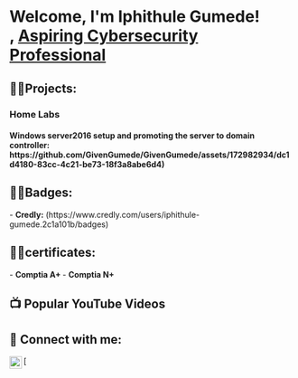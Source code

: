 <h1>Welcome, I'm Iphithule Gumede! <br/>, <a href="https://www.linkedin.com/in/iphithule-gumede-3966b9219//">Aspiring Cybersecurity Professional</a></a></h1>

<h2>👨‍💻Projects:</h2>

<h3>Home Labs</h3>
<h4>Windows server2016 setup and promoting the server to domain controller: https://github.com/GivenGumede/GivenGumede/assets/172982934/dc1d4180-83cc-4c21-be73-18f3a8abe6d4)
 </h4>




<h2>👨‍💻Badges:</h2>
- <b>Credly:</b> (https://www.credly.com/users/iphithule-gumede.2c1a101b/badges)

<h2>👨‍💻certificates:</h2>
- <b>Comptia A+ </b>
- <b>Comptia N+</b>
<h2>📺 Popular YouTube Videos</h2>



<h2> 🤳 Connect with me:</h2>


[<img align="left" alt="Gumede | LinkedIn" width="22px" src="https://cdn.jsdelivr.net/npm/simple-icons@v3/icons/linkedin.svg" />][linkedin]
[


[linkedin]:(https://www.linkedin.com/in/iphithule-gumede-3966b9219/)

<!--
**joshmadakor1/joshmadakor1** is a ✨ _special_ ✨ repository because its `README.md` (this file) appears on your GitHub profile.

Here are some ideas to get you started:

- 🔭 I’m currently working on ...
- 🌱 I’m currently learning ...
- 👯 I’m looking to collaborate on ...
- 🤔 I’m looking for help with ...
- 💬 Ask me about ...
- 📫 How to reach me: ...
- 😄 Pronouns: ...
- ⚡ Fun fact: ...
-->
